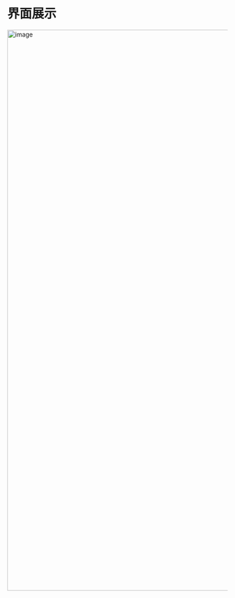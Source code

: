 # 界面展示
<img width="1280" alt="image" src="https://github.com/zishuQ/tire_web/assets/101620129/f9dbc5db-f7bc-4290-b1ce-12d5d3e18ffe">
